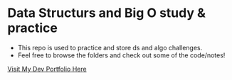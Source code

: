 # Data Structurs and Big O study & practice

- This repo is used to practice and store ds and algo challenges.
- Feel free to browse the folders and check out some of the code/notes!

[Visit My Dev Portfolio Here](https://www.charlescampbell.dev "Charles' Portfolio")
